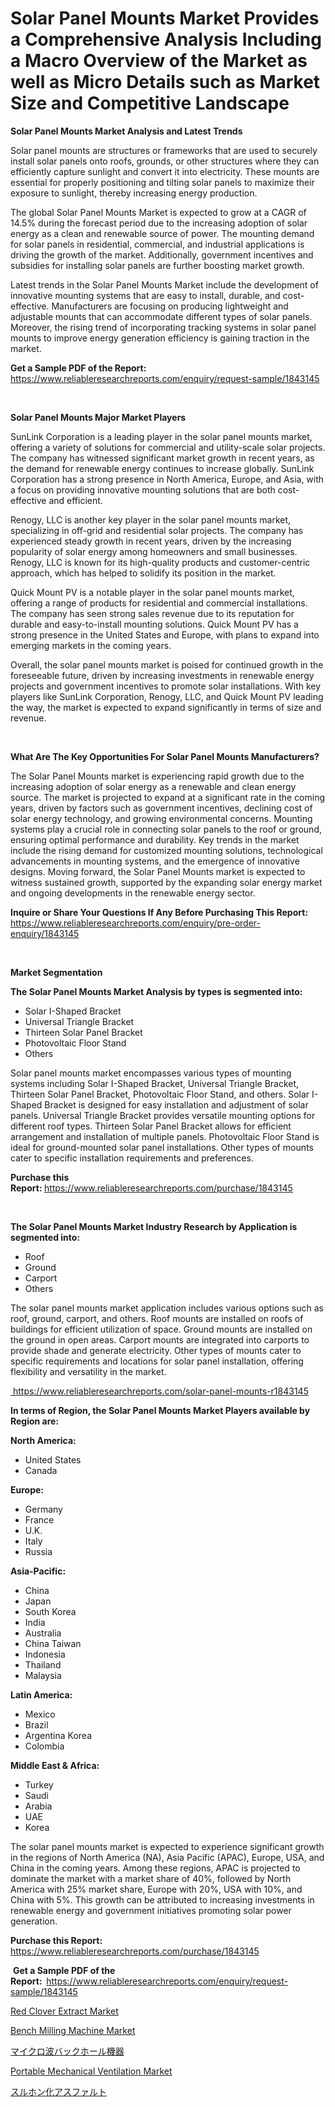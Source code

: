 <p><h1>Solar Panel Mounts Market Provides a Comprehensive Analysis Including a Macro Overview of the Market as well as Micro Details such as Market Size and Competitive Landscape</h1></p><p><strong>Solar Panel Mounts Market Analysis and Latest Trends</strong></p>
<p><p>Solar panel mounts are structures or frameworks that are used to securely install solar panels onto roofs, grounds, or other structures where they can efficiently capture sunlight and convert it into electricity. These mounts are essential for properly positioning and tilting solar panels to maximize their exposure to sunlight, thereby increasing energy production.</p><p>The global Solar Panel Mounts Market is expected to grow at a CAGR of 14.5% during the forecast period due to the increasing adoption of solar energy as a clean and renewable source of power. The mounting demand for solar panels in residential, commercial, and industrial applications is driving the growth of the market. Additionally, government incentives and subsidies for installing solar panels are further boosting market growth.</p><p>Latest trends in the Solar Panel Mounts Market include the development of innovative mounting systems that are easy to install, durable, and cost-effective. Manufacturers are focusing on producing lightweight and adjustable mounts that can accommodate different types of solar panels. Moreover, the rising trend of incorporating tracking systems in solar panel mounts to improve energy generation efficiency is gaining traction in the market.</p></p>
<p><strong>Get a Sample PDF of the Report:&nbsp;</strong> <a href="https://www.reliableresearchreports.com/enquiry/request-sample/1843145">https://www.reliableresearchreports.com/enquiry/request-sample/1843145</a></p>
<p>&nbsp;</p>
<p><strong>Solar Panel Mounts Major Market Players</strong></p>
<p><p>SunLink Corporation is a leading player in the solar panel mounts market, offering a variety of solutions for commercial and utility-scale solar projects. The company has witnessed significant market growth in recent years, as the demand for renewable energy continues to increase globally. SunLink Corporation has a strong presence in North America, Europe, and Asia, with a focus on providing innovative mounting solutions that are both cost-effective and efficient.</p><p>Renogy, LLC is another key player in the solar panel mounts market, specializing in off-grid and residential solar projects. The company has experienced steady growth in recent years, driven by the increasing popularity of solar energy among homeowners and small businesses. Renogy, LLC is known for its high-quality products and customer-centric approach, which has helped to solidify its position in the market.</p><p>Quick Mount PV is a notable player in the solar panel mounts market, offering a range of products for residential and commercial installations. The company has seen strong sales revenue due to its reputation for durable and easy-to-install mounting solutions. Quick Mount PV has a strong presence in the United States and Europe, with plans to expand into emerging markets in the coming years.</p><p>Overall, the solar panel mounts market is poised for continued growth in the foreseeable future, driven by increasing investments in renewable energy projects and government incentives to promote solar installations. With key players like SunLink Corporation, Renogy, LLC, and Quick Mount PV leading the way, the market is expected to expand significantly in terms of size and revenue.</p></p>
<p>&nbsp;</p>
<p><strong>What Are The Key Opportunities For Solar Panel Mounts Manufacturers?</strong></p>
<p><p>The Solar Panel Mounts market is experiencing rapid growth due to the increasing adoption of solar energy as a renewable and clean energy source. The market is projected to expand at a significant rate in the coming years, driven by factors such as government incentives, declining cost of solar energy technology, and growing environmental concerns. Mounting systems play a crucial role in connecting solar panels to the roof or ground, ensuring optimal performance and durability. Key trends in the market include the rising demand for customized mounting solutions, technological advancements in mounting systems, and the emergence of innovative designs. Moving forward, the Solar Panel Mounts market is expected to witness sustained growth, supported by the expanding solar energy market and ongoing developments in the renewable energy sector.</p></p>
<p><strong>Inquire or Share Your Questions If Any Before Purchasing This Report:</strong> <a href="https://www.reliableresearchreports.com/enquiry/pre-order-enquiry/1843145">https://www.reliableresearchreports.com/enquiry/pre-order-enquiry/1843145</a></p>
<p>&nbsp;</p>
<p><strong>Market Segmentation</strong></p>
<p><strong>The Solar Panel Mounts Market Analysis by types is segmented into:</strong></p>
<p><ul><li>Solar I-Shaped Bracket</li><li>Universal Triangle Bracket</li><li>Thirteen Solar Panel Bracket</li><li>Photovoltaic Floor Stand</li><li>Others</li></ul></p>
<p><p>Solar panel mounts market encompasses various types of mounting systems including Solar I-Shaped Bracket, Universal Triangle Bracket, Thirteen Solar Panel Bracket, Photovoltaic Floor Stand, and others. Solar I-Shaped Bracket is designed for easy installation and adjustment of solar panels. Universal Triangle Bracket provides versatile mounting options for different roof types. Thirteen Solar Panel Bracket allows for efficient arrangement and installation of multiple panels. Photovoltaic Floor Stand is ideal for ground-mounted solar panel installations. Other types of mounts cater to specific installation requirements and preferences.</p></p>
<p><strong>Purchase this Report:&nbsp;</strong><a href="https://www.reliableresearchreports.com/purchase/1843145">https://www.reliableresearchreports.com/purchase/1843145</a></p>
<p>&nbsp;</p>
<p><strong>The Solar Panel Mounts Market Industry Research by Application is segmented into:</strong></p>
<p><ul><li>Roof</li><li>Ground</li><li>Carport</li><li>Others</li></ul></p>
<p><p>The solar panel mounts market application includes various options such as roof, ground, carport, and others. Roof mounts are installed on roofs of buildings for efficient utilization of space. Ground mounts are installed on the ground in open areas. Carport mounts are integrated into carports to provide shade and generate electricity. Other types of mounts cater to specific requirements and locations for solar panel installation, offering flexibility and versatility in the market.</p></p>
<p><a href="https://www.reliableresearchreports.com/solar-panel-mounts-r1843145">&nbsp;https://www.reliableresearchreports.com/solar-panel-mounts-r1843145</a></p>
<p><strong>In terms of Region, the Solar Panel Mounts Market Players available by Region are:</strong></p>
<p>
    <p> <strong> North America: </strong>
        <ul>
            <li>United States</li>
            <li>Canada</li>
        </ul>
        </p> 
    <p> <strong> Europe: </strong>
        <ul>
            <li>Germany</li>
            <li>France</li>
            <li>U.K.</li>
            <li>Italy</li>
            <li>Russia</li>
        </ul>
        </p> 
    <p> <strong> Asia-Pacific: </strong>
        <ul>
            <li>China</li>
            <li>Japan</li>
            <li>South Korea</li>
            <li>India</li>
            <li>Australia</li>
            <li>China Taiwan</li>
            <li>Indonesia</li>
            <li>Thailand</li>
            <li>Malaysia</li>
        </ul>
        </p> 
    <p> <strong> Latin America: </strong>
        <ul>
            <li>Mexico</li>
            <li>Brazil</li>
            <li>Argentina Korea</li>
            <li>Colombia</li>
        </ul>
        </p> 
    <p> <strong> Middle East & Africa: </strong>
        <ul>
            <li>Turkey</li>
            <li>Saudi</li>
            <li>Arabia</li>
            <li>UAE</li>
            <li>Korea</li>
        </ul>
    </p>
    </p>
<p><p>The solar panel mounts market is expected to experience significant growth in the regions of North America (NA), Asia Pacific (APAC), Europe, USA, and China in the coming years. Among these regions, APAC is projected to dominate the market with a market share of 40%, followed by North America with 25% market share, Europe with 20%, USA with 10%, and China with 5%. This growth can be attributed to increasing investments in renewable energy and government initiatives promoting solar power generation.</p></p>
<p><strong>Purchase this Report: </strong><a href="https://www.reliableresearchreports.com/purchase/1843145">https://www.reliableresearchreports.com/purchase/1843145</a></p>
<p>&nbsp;<strong>Get a Sample PDF of the Report:&nbsp;&nbsp;</strong><a href="https://www.reliableresearchreports.com/enquiry/request-sample/1843145">https://www.reliableresearchreports.com/enquiry/request-sample/1843145</a></p>
<p><strong></strong></p>
<p><p><a href="https://issuu.com/reportprime-2/docs/red-clover-extract-market-size-2030.pptx">Red Clover Extract Market</a></p><p><a href="https://www.linkedin.com/pulse/bench-milling-machine-market-size-outlook-forecast-2024-2031-oddbe?trackingId=RttzhRP6b5BQP%2B5VRoxDmA%3D%3D">Bench Milling Machine Market</a></p><p><a href="https://medium.com/@hiramzulauf/%E3%83%9E%E3%82%A4%E3%82%AF%E3%83%AD%E6%B3%A2%E3%83%90%E3%83%83%E3%82%AF%E3%83%9B%E3%83%BC%E3%83%AB%E6%A9%9F%E5%99%A8%E5%B8%82%E5%A0%B4%E5%88%86%E6%9E%90-%E3%81%9D%E3%81%AEcagr-%E5%B8%82%E5%A0%B4%E3%82%BB%E3%82%B0%E3%83%A1%E3%83%B3%E3%83%86%E3%83%BC%E3%82%B7%E3%83%A7%E3%83%B3-%E3%81%8A%E3%82%88%E3%81%B3%E3%82%B0%E3%83%AD%E3%83%BC%E3%83%90%E3%83%AB%E7%94%A3%E6%A5%AD%E6%A6%82%E8%A6%81-dbbf654a9303">マイクロ波バックホール機器</a></p><p><a href="https://www.linkedin.com/pulse/portable-mechanical-ventilation-market-outlook-industry-overview-dmfne?trackingId=0KSgM6ByPxFWF%2BRIO8DPmQ%3D%3D">Portable Mechanical Ventilation Market</a></p><p><a href="https://github.com/zoetazuur/Market-Research-Report-List-1/blob/main/363013637021.md">スルホン化アスファルト</a></p></p>
